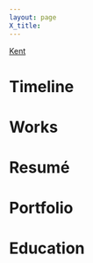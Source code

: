 ```yaml
---
layout: page
X_title:
---
```


<script async src="https://static.medium.com/embed.js"></script><a class="m-profile" href="https://medium.com/@kentliau">Kent</a>

Timeline
========


Works
=====


Resumé
======


Portfolio
=========


Education
=========